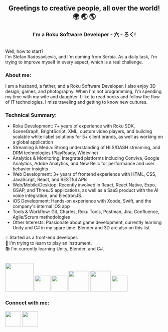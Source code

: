 ## <p align="center">Greetings to creative people, all over the world! 🌍 🌏 🌎</p>
### <p align="center">I'm a Roku Software Developer - 六 - ろく!</p>
\
Well, how to start?
\
I'm Stefan Radosavljević, and I'm coming from Serbia.
As a daily task, I'm trying to improve myself in every aspect, which is a real challenge.

### About me: 

I am a husband, a father, and a Roku Software Developer. I also enjoy 3D design, games, and photography. When I'm not programming, I'm spending my time with my wife and daughter. I like to read books and follow the flow of IT technologies. I miss traveling and getting to know new cultures.

### Technical Summary:

- Roku Development: 7+ years of experience with Roku SDK, SceneGraph, BrightScript, XML, custom video players, and building scalable white-label solutions for 5+ client brands, as well as working on a global application
- Streaming & Media: Strong understanding of HLS/DASH streaming, and DRM technologies (PlayReady, Widevine)
- Analytics & Monitoring: Integrated platforms including Conviva, Google Analytics, Adobe Analytics, and New Relic for performance and user behavior insights
- Web Development: 3+ years of frontend experience with HTML, CSS, JavaScript, React, and RESTful APIs
- Web/Mobile/Desktop: Recently involved in React, React Native, Expo, GSAP, and ThreeJS applications, as well as a SaaS product with the AI voice integration, and ElectronJS.
- iOS Development: Hands-on experience with Xcode, Swift, and the company's internal iOS app
- Tools & Workflow: Git, Charles, Roku Tools, Postman, Jira, Confluence, Agile/Scrum methodologies
- Other Interests: Passionate about game development, currently learning Unity and C# in my spare time. Blender and 3D are also on this list


💡 Started as a front-end developer.
\
🎸 I'm trying to learn to play an instrument.
\
📚 I'm currently learning Unity, Blender, and C#.


<br />

<div display="block">
  <img width="90" src="https://1000logos.net/wp-content/uploads/2023/06/Roku-Logo.png" />
  <img width="50" src="https://rokucommunity.gallerycdn.vsassets.io/extensions/rokucommunity/brightscript/2.48.5/1717532132606/Microsoft.VisualStudio.Services.Icons.Default" />
  <img width="50" src="https://images.icon-icons.com/2415/PNG/512/react_original_wordmark_logo_icon_146375.png"/>
  <img width="65" src="https://cdn.worldvectorlogo.com/logos/react-native-1.svg"/>
  <img width="65" src="https://miro.medium.com/v2/1*wGdP-ym3kqQopOA9us8nXg.jpeg"/>
  <img width="50" src="https://cdn.worldvectorlogo.com/logos/threejs-1.svg"/>
  

  
    
<!-- <img width="50" src="https://raw.githubusercontent.com/devicons/devicon/master/icons/csharp/csharp-original.svg" /> -->
<!-- <img width="50" src="https://www.svgrepo.com/show/342325/unity.svg" /> -->
<!-- <img width="50" src="https://www.svgrepo.com/show/353488/blender.svg" /> -->
</div>

### Connect with me:
[<img width="50" src="https://www.svgrepo.com/show/448234/linkedin.svg" />](https://www.linkedin.com/in/stefanradosavljevic/)
[<img width="50" src="https://etluxintenebris.com/assets/logo/cat-logo.jpg" />](https://www.etluxintenebris.com/)
<!-- [<img width="50" src="https://www.svgrepo.com/show/452229/instagram-1.svg" />](https://www.instagram.com/_e.lit/) -->


<!--
**lux-1n-tenebris/lux-1n-tenebris** is a ✨ _special_ ✨ repository because its `README.md` (this file) appears on your GitHub profile.

Here are some ideas to get you started:

- 🔭 I’m currently working on ...
- 🌱 I’m currently learning ...
- 👯 I’m looking to collaborate on ...
- 🤔 I’m looking for help with ...
- 💬 Ask me about ...
- 📫 How to reach me: ...
- 😄 Pronouns: ...
- ⚡ Fun fact: ...
-->

